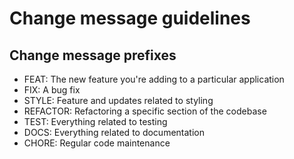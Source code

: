# Change message guidelines

## Change message prefixes

-  FEAT: The new feature you're adding to a particular application
-  FIX: A bug fix
-  STYLE: Feature and updates related to styling
-  REFACTOR: Refactoring a specific section of the codebase
-  TEST: Everything related to testing
-  DOCS: Everything related to documentation
-  CHORE: Regular code maintenance
